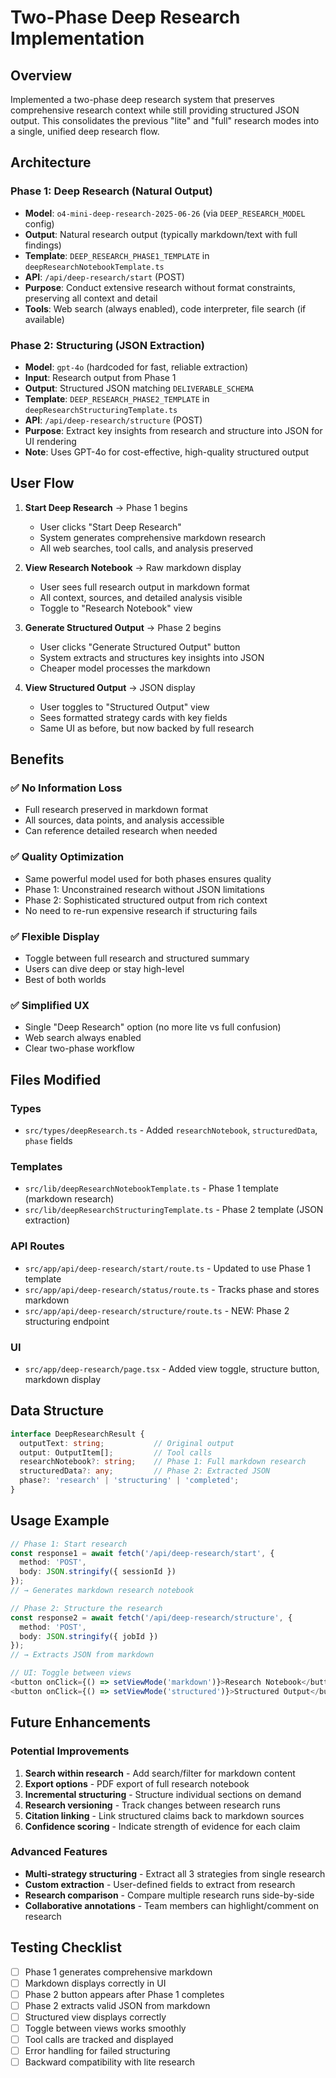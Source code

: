 # Two-Phase Deep Research Implementation

## Overview
Implemented a two-phase deep research system that preserves comprehensive research context while still providing structured JSON output. This consolidates the previous "lite" and "full" research modes into a single, unified deep research flow.

## Architecture

### Phase 1: Deep Research (Natural Output)
- **Model**: `o4-mini-deep-research-2025-06-26` (via `DEEP_RESEARCH_MODEL` config)
- **Output**: Natural research output (typically markdown/text with full findings)
- **Template**: `DEEP_RESEARCH_PHASE1_TEMPLATE` in `deepResearchNotebookTemplate.ts`
- **API**: `/api/deep-research/start` (POST)
- **Purpose**: Conduct extensive research without format constraints, preserving all context and detail
- **Tools**: Web search (always enabled), code interpreter, file search (if available)

### Phase 2: Structuring (JSON Extraction)
- **Model**: `gpt-4o` (hardcoded for fast, reliable extraction)
- **Input**: Research output from Phase 1
- **Output**: Structured JSON matching `DELIVERABLE_SCHEMA`
- **Template**: `DEEP_RESEARCH_PHASE2_TEMPLATE` in `deepResearchStructuringTemplate.ts`
- **API**: `/api/deep-research/structure` (POST)
- **Purpose**: Extract key insights from research and structure into JSON for UI rendering
- **Note**: Uses GPT-4o for cost-effective, high-quality structured output

## User Flow

1. **Start Deep Research** → Phase 1 begins
   - User clicks "Start Deep Research"
   - System generates comprehensive markdown research
   - All web searches, tool calls, and analysis preserved

2. **View Research Notebook** → Raw markdown display
   - User sees full research output in markdown format
   - All context, sources, and detailed analysis visible
   - Toggle to "Research Notebook" view

3. **Generate Structured Output** → Phase 2 begins
   - User clicks "Generate Structured Output" button
   - System extracts and structures key insights into JSON
   - Cheaper model processes the markdown

4. **View Structured Output** → JSON display
   - User toggles to "Structured Output" view
   - Sees formatted strategy cards with key fields
   - Same UI as before, but now backed by full research

## Benefits

### ✅ No Information Loss
- Full research preserved in markdown format
- All sources, data points, and analysis accessible
- Can reference detailed research when needed

### ✅ Quality Optimization
- Same powerful model used for both phases ensures quality
- Phase 1: Unconstrained research without JSON limitations
- Phase 2: Sophisticated structured output from rich context
- No need to re-run expensive research if structuring fails

### ✅ Flexible Display
- Toggle between full research and structured summary
- Users can dive deep or stay high-level
- Best of both worlds

### ✅ Simplified UX
- Single "Deep Research" option (no more lite vs full confusion)
- Web search always enabled
- Clear two-phase workflow

## Files Modified

### Types
- `src/types/deepResearch.ts` - Added `researchNotebook`, `structuredData`, `phase` fields

### Templates
- `src/lib/deepResearchNotebookTemplate.ts` - Phase 1 template (markdown research)
- `src/lib/deepResearchStructuringTemplate.ts` - Phase 2 template (JSON extraction)

### API Routes
- `src/app/api/deep-research/start/route.ts` - Updated to use Phase 1 template
- `src/app/api/deep-research/status/route.ts` - Tracks phase and stores markdown
- `src/app/api/deep-research/structure/route.ts` - NEW: Phase 2 structuring endpoint

### UI
- `src/app/deep-research/page.tsx` - Added view toggle, structure button, markdown display

## Data Structure

```typescript
interface DeepResearchResult {
  outputText: string;           // Original output
  output: OutputItem[];         // Tool calls
  researchNotebook?: string;    // Phase 1: Full markdown research
  structuredData?: any;         // Phase 2: Extracted JSON
  phase?: 'research' | 'structuring' | 'completed';
}
```

## Usage Example

```typescript
// Phase 1: Start research
const response1 = await fetch('/api/deep-research/start', {
  method: 'POST',
  body: JSON.stringify({ sessionId })
});
// → Generates markdown research notebook

// Phase 2: Structure the research
const response2 = await fetch('/api/deep-research/structure', {
  method: 'POST',
  body: JSON.stringify({ jobId })
});
// → Extracts JSON from markdown

// UI: Toggle between views
<button onClick={() => setViewMode('markdown')}>Research Notebook</button>
<button onClick={() => setViewMode('structured')}>Structured Output</button>
```

## Future Enhancements

### Potential Improvements
1. **Search within research** - Add search/filter for markdown content
2. **Export options** - PDF export of full research notebook
3. **Incremental structuring** - Structure individual sections on demand
4. **Research versioning** - Track changes between research runs
5. **Citation linking** - Link structured claims back to markdown sources
6. **Confidence scoring** - Indicate strength of evidence for each claim

### Advanced Features
- **Multi-strategy structuring** - Extract all 3 strategies from single research
- **Custom extraction** - User-defined fields to extract from research
- **Research comparison** - Compare multiple research runs side-by-side
- **Collaborative annotations** - Team members can highlight/comment on research

## Testing Checklist

- [ ] Phase 1 generates comprehensive markdown
- [ ] Markdown displays correctly in UI
- [ ] Phase 2 button appears after Phase 1 completes
- [ ] Phase 2 extracts valid JSON from markdown
- [ ] Structured view displays correctly
- [ ] Toggle between views works smoothly
- [ ] Tool calls are tracked and displayed
- [ ] Error handling for failed structuring
- [ ] Backward compatibility with lite research
